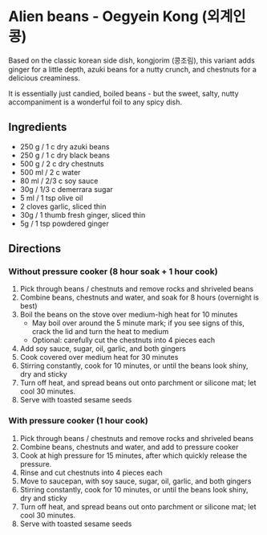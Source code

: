 # Alien beans - Oegyein Kong (외계인 콩)

Based on the classic korean side dish, kongjorim (콩조림), this variant adds
ginger for a little depth, azuki beans for a nutty crunch, and chestnuts
for a delicious creaminess.

It is essentially just candied, boiled beans - but the sweet, salty,
nutty accompaniment is a wonderful foil to any spicy dish.

## Ingredients

* 250 g / 1 c dry azuki beans
* 250 g / 1 c dry black beans
* 500 g / 2 c dry chestnuts
* 500 ml / 2 c water
* 80 ml / 2/3 c soy sauce
* 30g / 1/3 c demerrara sugar
* 5 ml / 1 tsp olive oil
* 2 cloves garlic, sliced thin
* 30g / 1 thumb fresh ginger, sliced thin
* 5g / 1 tsp powdered ginger

## Directions

### Without pressure cooker (8 hour soak + 1 hour cook)

1.  Pick through beans / chestnuts and remove rocks and shriveled beans
2.	Combine beans, chestnuts and water, and soak for 8 hours (overnight is best)
3.	Boil the beans on the stove over medium-high heat for 10 minutes
	*	May boil over around the 5 minute mark; if you see signs of this, crack the 
		lid and turn the heat to medium
	*	Optional: carefully cut the chestnuts into 4 pieces each
4.	Add soy sauce, sugar, oil, garlic, and both gingers
5.	Cook covered over medium heat for 30 minutes
6.	Stirring constantly, cook for 10 minutes, or until the beans look shiny, dry and sticky
7.	Turn off heat, and spread beans out onto parchment or silicone mat; let cool 30 minutes.
8.	Serve with toasted sesame seeds

### With pressure cooker (1 hour cook)

1.	Pick through beans / chestnuts and remove rocks and shriveled beans
2.	Combine beans, chestnuts and water, and add to pressure cooker
3.	Cook at high pressure for 15 minutes, after which quickly release the pressure.
4.	Rinse and cut chestnuts into 4 pieces each
5.	Move to saucepan, with soy sauce, sugar, oil, garlic, and both gingers
6.	Stirring constantly, cook for 10 minutes, or until the beans look shiny, dry and sticky
7.	Turn off heat, and spread beans out onto parchment or silicone mat; let cool 30 minutes.
8.	Serve with toasted sesame seeds
